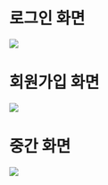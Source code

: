 <h1>로그인 화면</h1>
<img src="https://github.com/user-attachments/assets/dd8a34b8-9d71-4e44-b6a3-d1aa1397d38a">

<h1>회원가입 화면</h1>
<img src="https://github.com/user-attachments/assets/f7447efd-9fb6-4ea6-8ded-b4d8799013f0">

<h1>중간 화면</h1>
<img src="https://github.com/user-attachments/assets/4ec3a792-e443-4abf-a13b-2a473a3205a7">
